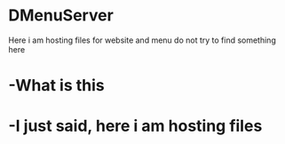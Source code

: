 # DMenuServer
Here i am hosting files for website and menu
do not try to find something here

# -What is this
# -I just said, here i am hosting files